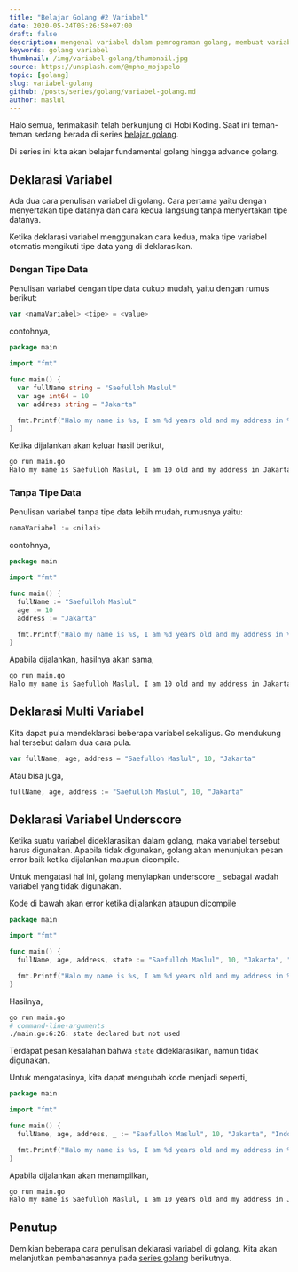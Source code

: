 ```yaml
---
title: "Belajar Golang #2 Variabel"
date: 2020-05-24T05:26:58+07:00
draft: false
description: mengenal variabel dalam pemrograman golang, membuat variabel di golang, deklarasi variabel di golang, how to make variable in golang, create variable in golang with two way
keywords: golang variabel
thumbnail: /img/variabel-golang/thumbnail.jpg
source: https://unsplash.com/@mpho_mojapelo
topic: [golang]
slug: variabel-golang
github: /posts/series/golang/variabel-golang.md
author: maslul
---
```


Halo semua, terimakasih telah berkunjung di Hobi Koding. Saat ini teman-teman sedang berada di series [belajar golang](https://hobikoding.com/series/golang/).

Di series ini kita akan belajar fundamental golang hingga advance golang.

## Deklarasi Variabel

Ada dua cara penulisan variabel di golang. Cara pertama yaitu dengan menyertakan tipe datanya dan cara kedua langsung tanpa menyertakan tipe datanya.

Ketika deklarasi variabel menggunakan cara kedua, maka tipe variabel otomatis mengikuti tipe data yang di deklarasikan.

### Dengan Tipe Data

Penulisan variabel dengan tipe data cukup mudah, yaitu dengan rumus berikut:

```go
var <namaVariabel> <tipe> = <value>
```

contohnya,

```go
package main

import "fmt"

func main() {
  var fullName string = "Saefulloh Maslul"
  var age int64 = 10
  var address string = "Jakarta"

  fmt.Printf("Halo my name is %s, I am %d years old and my address in %s\n", fullName, age, address)
}
```

Ketika dijalankan akan keluar hasil berikut,

```bash
go run main.go
Halo my name is Saefulloh Maslul, I am 10 old and my address in Jakarta
```

### Tanpa Tipe Data

Penulisan variabel tanpa tipe data lebih mudah, rumusnya yaitu:

```go
namaVariabel := <nilai>
```

contohnya,

```go
package main

import "fmt"

func main() {
  fullName := "Saefulloh Maslul"
  age := 10
  address := "Jakarta"

  fmt.Printf("Halo my name is %s, I am %d years old and my address in %s\n", fullName, age, address)
}
```

Apabila dijalankan, hasilnya akan sama,

```bash
go run main.go
Halo my name is Saefulloh Maslul, I am 10 old and my address in Jakarta
```

## Deklarasi Multi Variabel

Kita dapat pula mendeklarasi beberapa variabel sekaligus. Go mendukung hal tersebut dalam dua cara pula.

```go
var fullName, age, address = "Saefulloh Maslul", 10, "Jakarta"
```

Atau bisa juga,

```go
fullName, age, address := "Saefulloh Maslul", 10, "Jakarta"
```

## Deklarasi Variabel Underscore

Ketika suatu variabel dideklarasikan dalam golang, maka variabel tersebut harus digunakan. Apabila tidak digunakan, golang akan menunjukan pesan error baik ketika dijalankan maupun dicompile.

Untuk mengatasi hal ini, golang menyiapkan underscore `_` sebagai wadah variabel yang tidak digunakan.

Kode di bawah akan error ketika dijalankan ataupun dicompile

```go
package main

import "fmt"

func main() {
  fullName, age, address, state := "Saefulloh Maslul", 10, "Jakarta", "Indonesia"

  fmt.Printf("Halo my name is %s, I am %d years old and my address in %s\n", fullName, age, address)
}
```

Hasilnya,

```bash
go run main.go
# command-line-arguments
./main.go:6:26: state declared but not used
```

Terdapat pesan kesalahan bahwa `state` dideklarasikan, namun tidak digunakan.

Untuk mengatasinya, kita dapat mengubah kode menjadi seperti,

```go
package main

import "fmt"

func main() {
  fullName, age, address, _ := "Saefulloh Maslul", 10, "Jakarta", "Indonesia"

  fmt.Printf("Halo my name is %s, I am %d years old and my address in %s\n", fullName, age, address)
}
```

Apabila dijalankan akan menampilkan,

```bash
go run main.go
Halo my name is Saefulloh Maslul, I am 10 years old and my address in Jakarta
```

## Penutup

Demikian beberapa cara penulisan deklarasi variabel di golang. Kita akan melanjutkan pembahasannya pada [series golang](https://hobikoding.com/series/golang/) berikutnya.

